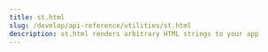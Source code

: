 ```yaml
---
title: st.html
slug: /develop/api-reference/utilities/st.html
description: st.html renders arbitrary HTML strings to your app
---
```


<Autofunction function="streamlit.html" />
